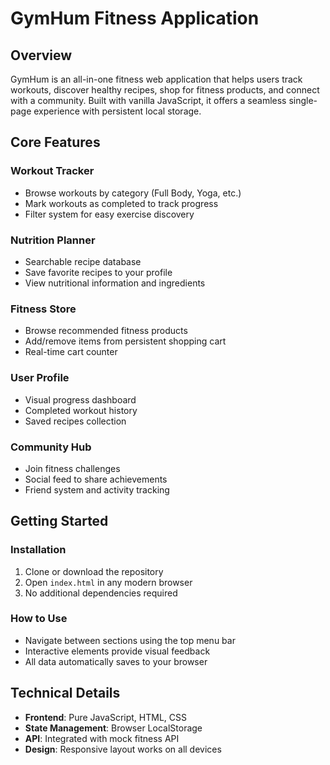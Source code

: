 # GymHum Fitness Application

## Overview
GymHum is an all-in-one fitness web application that helps users track workouts, discover healthy recipes, shop for fitness products, and connect with a community. Built with vanilla JavaScript, it offers a seamless single-page experience with persistent local storage.

## Core Features

### Workout Tracker
- Browse workouts by category (Full Body, Yoga, etc.)
- Mark workouts as completed to track progress
- Filter system for easy exercise discovery

### Nutrition Planner
- Searchable recipe database
- Save favorite recipes to your profile
- View nutritional information and ingredients

### Fitness Store
- Browse recommended fitness products
- Add/remove items from persistent shopping cart
- Real-time cart counter

### User Profile
- Visual progress dashboard
- Completed workout history
- Saved recipes collection

### Community Hub
- Join fitness challenges
- Social feed to share achievements
- Friend system and activity tracking

## Getting Started

### Installation
1. Clone or download the repository
2. Open `index.html` in any modern browser
3. No additional dependencies required

### How to Use
- Navigate between sections using the top menu bar
- Interactive elements provide visual feedback
- All data automatically saves to your browser

## Technical Details
- **Frontend**: Pure JavaScript, HTML, CSS
- **State Management**: Browser LocalStorage
- **API**: Integrated with mock fitness API
- **Design**: Responsive layout works on all devices
